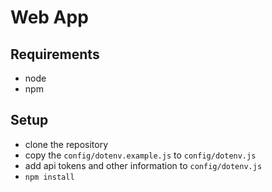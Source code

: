 # Web App

## Requirements

* node
* npm


## Setup

* clone the repository
* copy the `config/dotenv.example.js` to `config/dotenv.js`
* add api tokens and other information to `config/dotenv.js`
* `npm install`

